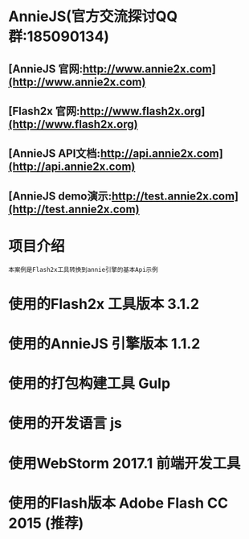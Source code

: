 # AnnieJS(官方交流探讨QQ群:185090134)
## [AnnieJS 官网:http://www.annie2x.com](http://www.annie2x.com)
## [Flash2x 官网:http://www.flash2x.org](http://www.flash2x.org)
## [AnnieJS API文档:http://api.annie2x.com](http://api.annie2x.com) 
## [AnnieJS demo演示:http://test.annie2x.com](http://test.annie2x.com)
# 项目介绍
    本案例是Flash2x工具转换到annie引擎的基本Api示例
# 使用的Flash2x 工具版本 3.1.2
# 使用的AnnieJS 引擎版本 1.1.2
# 使用的打包构建工具 Gulp
# 使用的开发语言 js
# 使用WebStorm 2017.1 前端开发工具
# 使用的Flash版本 Adobe Flash CC 2015 (推荐)

